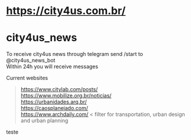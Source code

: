 # https://city4us.com.br/

# city4us_news


To receive city4us news through telegram send /start to @city4us_news_bot  
Within 24h you will receive messages  


Current websites   
> https://www.citylab.com/posts/  
> https://www.mobilize.org.br/noticias/  
> https://urbanidades.arq.br/  
> https://caosplanejado.com/  
> https://www.archdaily.com/  < filter for transportation, urban design and urban planning

teste
